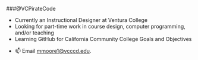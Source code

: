 ###@VCPirateCode

+ Currently an Instructional Designer at Ventura College
+ Looking for part-time work in course design, computer programming, and/or teaching
+ Learning GitHub for California Community College Goals and Objectives 

- 📫 Email mmoore1@vcccd.edu.

<!---
VCPirateCode/VCPirateCode is a ✨ special ✨ repository because its `README.md` (this file) appears on your GitHub profile.
You can click the Preview link to take a look at your changes.
--->
